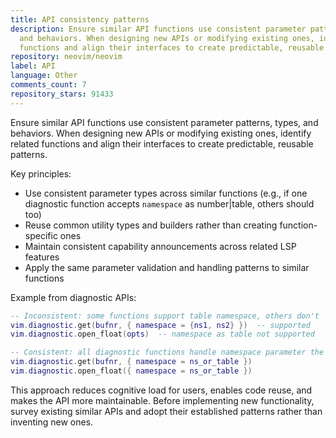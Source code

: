 ```yaml
---
title: API consistency patterns
description: Ensure similar API functions use consistent parameter patterns, types,
  and behaviors. When designing new APIs or modifying existing ones, identify related
  functions and align their interfaces to create predictable, reusable patterns.
repository: neovim/neovim
label: API
language: Other
comments_count: 7
repository_stars: 91433
---
```


Ensure similar API functions use consistent parameter patterns, types, and behaviors. When designing new APIs or modifying existing ones, identify related functions and align their interfaces to create predictable, reusable patterns.

Key principles:
- Use consistent parameter types across similar functions (e.g., if one diagnostic function accepts `namespace` as number|table, others should too)
- Reuse common utility types and builders rather than creating function-specific ones
- Maintain consistent capability announcements across related LSP features
- Apply the same parameter validation and handling patterns to similar functions

Example from diagnostic APIs:
```lua
-- Inconsistent: some functions support table namespace, others don't
vim.diagnostic.get(bufnr, { namespace = {ns1, ns2} })  -- supported
vim.diagnostic.open_float(opts)  -- namespace as table not supported

-- Consistent: all diagnostic functions handle namespace parameter the same way
vim.diagnostic.get(bufnr, { namespace = ns_or_table })
vim.diagnostic.open_float({ namespace = ns_or_table })
```

This approach reduces cognitive load for users, enables code reuse, and makes the API more maintainable. Before implementing new functionality, survey existing similar APIs and adopt their established patterns rather than inventing new ones.